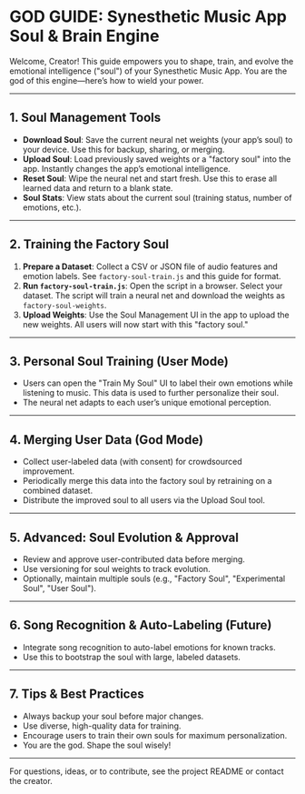 # GOD GUIDE: Synesthetic Music App Soul & Brain Engine

Welcome, Creator! This guide empowers you to shape, train, and evolve the emotional intelligence ("soul") of your Synesthetic Music App. You are the god of this engine—here’s how to wield your power.

---

## 1. Soul Management Tools

- **Download Soul**: Save the current neural net weights (your app’s soul) to your device. Use this for backup, sharing, or merging.
- **Upload Soul**: Load previously saved weights or a "factory soul" into the app. Instantly changes the app’s emotional intelligence.
- **Reset Soul**: Wipe the neural net and start fresh. Use this to erase all learned data and return to a blank state.
- **Soul Stats**: View stats about the current soul (training status, number of emotions, etc.).

---

## 2. Training the Factory Soul

1. **Prepare a Dataset**: Collect a CSV or JSON file of audio features and emotion labels. See `factory-soul-train.js` and this guide for format.
2. **Run `factory-soul-train.js`**: Open the script in a browser. Select your dataset. The script will train a neural net and download the weights as `factory-soul-weights`.
3. **Upload Weights**: Use the Soul Management UI in the app to upload the new weights. All users will now start with this "factory soul."

---

## 3. Personal Soul Training (User Mode)

- Users can open the "Train My Soul" UI to label their own emotions while listening to music. This data is used to further personalize their soul.
- The neural net adapts to each user’s unique emotional perception.

---

## 4. Merging User Data (God Mode)

- Collect user-labeled data (with consent) for crowdsourced improvement.
- Periodically merge this data into the factory soul by retraining on a combined dataset.
- Distribute the improved soul to all users via the Upload Soul tool.

---

## 5. Advanced: Soul Evolution & Approval

- Review and approve user-contributed data before merging.
- Use versioning for soul weights to track evolution.
- Optionally, maintain multiple souls (e.g., "Factory Soul", "Experimental Soul", "User Soul").

---

## 6. Song Recognition & Auto-Labeling (Future)

- Integrate song recognition to auto-label emotions for known tracks.
- Use this to bootstrap the soul with large, labeled datasets.

---

## 7. Tips & Best Practices

- Always backup your soul before major changes.
- Use diverse, high-quality data for training.
- Encourage users to train their own souls for maximum personalization.
- You are the god. Shape the soul wisely!

---

For questions, ideas, or to contribute, see the project README or contact the creator.
